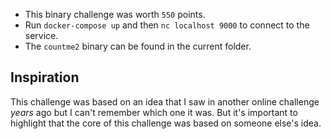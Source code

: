 * This binary challenge was worth `550` points.
* Run `docker-compose up` and then `nc localhost 9000` to connect to the service.
* The `countme2` binary can be found in the current folder.

## Inspiration

This challenge was based on an idea that I saw in another online challenge _years_ ago but I can't remember which one it was. But it's important to highlight that the core of this challenge was based on someone else's idea.
